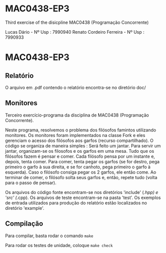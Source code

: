 # MAC0438-EP3
Third exercise of the disicpline MAC0438 (Programação Concorrente) 

Lucas Dário		 -	Nº Usp : 7990940
Renato Cordeiro Ferreira -	Nº Usp : 7990933

MAC0438-EP3
============

Relatório
-----------
O arquivo em .pdf contendo o relatório encontra-se no diretório doc/

Monitores
--------

Terceiro exercício-programa da disciplina de MAC0438 (Programação
Concorrente).

Neste programa, resolvemos o problema dos filósofos famintos utilizando
monitores. Os monitores foram implementados na classe Fork e eles gerenciam
o acesso dos filósofos aos garfos (recurso compartilhado). O código se 
organiza de maneira simples : Será feito um jantar. Para servir um jantar,
organizam-se os filosofos e os garfos em uma mesa. Tudo que os filósofos fazem
é pensar e comer. Cada filósofo pensa por um instante e, depois, tenta comer. 
Para comer, tenta pegar os garfos (se for destro, pega primeiro o garfo à sua 
direita, e se for canhoto, pega primeiro o garfo à esquerda). Caso o 
filósofo consiga pegar os 2 garfos, ele então come. Ao terminar de comer, o
filósofo solta seus garfos e, então, repete tudo (volta para o passo de pensar).

Os arquivos do código fonte encontram-se nos diretórios 'include' (*.hpp) e 
'src' (*.cpp). Os arquivos de teste encontram-se na pasta 'test'. Os exemplos
de entrada utilizados para produção do relatório estão localizados no 
diretório 'example'.


Compilação
-----------
Para compilar, basta rodar o comando `make`

Para rodar os testes de unidade, coloque `make check`

